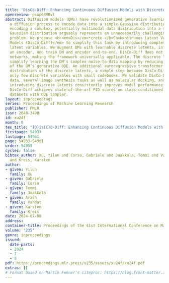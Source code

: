```yaml
---
title: 'DisCo-Diff: Enhancing Continuous Diffusion Models with Discrete Latents'
openreview: psup68MBvt
abstract: Diffusion models (DMs) have revolutionized generative learning. They utilize
  a diffusion process to encode data into a simple Gaussian distribution. However,
  encoding a complex, potentially multimodal data distribution into a single <em>continuous</em>
  Gaussian distribution arguably represents an unnecessarily challenging learning
  problem. We propose <b><em>Dis</em>*crete-</b>Co<b>ntinuous Latent Variable </b>Diff<em><em>usion
  Models (DisCo-Diff)</em> to simplify this task by introducing complementary </em>discrete*
  latent variables. We augment DMs with learnable discrete latents, inferred with
  an encoder, and train DM and encoder end-to-end. DisCo-Diff does not rely on pre-trained
  networks, making the framework universally applicable. The discrete latents significantly
  simplify learning the DM’s complex noise-to-data mapping by reducing the curvature
  of the DM’s generative ODE. An additional autoregressive transformer models the
  distribution of the discrete latents, a simple step because DisCo-Diff requires
  only few discrete variables with small codebooks. We validate DisCo-Diff on toy
  data, several image synthesis tasks as well as molecular docking, and find that
  introducing discrete latents consistently improves model performance. For example,
  DisCo-Diff achieves state-of-the-art FID scores on class-conditioned ImageNet-64/128
  datasets with ODE sampler.
layout: inproceedings
series: Proceedings of Machine Learning Research
publisher: PMLR
issn: 2640-3498
id: xu24f
month: 0
tex_title: "{D}is{C}o-Diff: Enhancing Continuous Diffusion Models with Discrete Latents"
firstpage: 54933
lastpage: 54961
page: 54933-54961
order: 54933
cycles: false
bibtex_author: Xu, Yilun and Corso, Gabriele and Jaakkola, Tommi and Vahdat, Arash
  and Kreis, Karsten
author:
- given: Yilun
  family: Xu
- given: Gabriele
  family: Corso
- given: Tommi
  family: Jaakkola
- given: Arash
  family: Vahdat
- given: Karsten
  family: Kreis
date: 2024-07-08
address:
container-title: Proceedings of the 41st International Conference on Machine Learning
volume: '235'
genre: inproceedings
issued:
  date-parts:
  - 2024
  - 7
  - 8
pdf: https://proceedings.mlr.press/v235/assets/xu24f/xu24f.pdf
extras: []
# Format based on Martin Fenner's citeproc: https://blog.front-matter.io/posts/citeproc-yaml-for-bibliographies/
---
```

